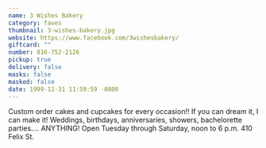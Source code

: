 ```yaml
---
name: 3 Wishes Bakery
category: faves
thumbnail: 3-wishes-bakery.jpg
website: https://www.facebook.com/3wishesbakery/
giftcard: ""
number: 816-752-2126
pickup: true
delivery: false
masks: false
masked: false
date: 1999-12-31 11:59:59 -0800
---
```

Custom order cakes and cupcakes for every occasion!! If you can dream it, I can make it! Weddings, birthdays, anniversaries, showers, bachelorette parties.... ANYTHING! Open Tuesday through Saturday, noon to 6 p.m. 410 Felix St.